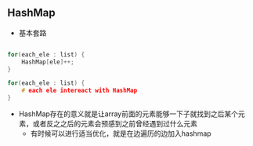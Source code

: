 ## HashMap 

* 基本套路
```cpp

for(each_ele : list) {
    HashMap[ele]++;
}

for(each_ele : list) {
    # each ele intereact with HashMap
}
```

* HashMap存在的意义就是让array前面的元素能够一下子就找到之后某个元素，或者反之之后的元素会预感到之前曾经遇到过什么元素
    * 有时候可以进行适当优化，就是在边遍历的边加入hashmap